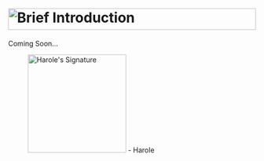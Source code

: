 # <a href="#"><img alt="Brief Introduction" title="Brief Introduction" width="100%" height="44" src="https://user-images.githubusercontent.com/47141290/194550656-581255f3-d166-4ad8-af1e-e8e6102d2513.svg"></a>
Coming Soon...

<figure title="Harole's Signature">
<img alt="Harole's Signature" title="Harole's Signature" width="200" src="https://user-images.githubusercontent.com/47141290/194127671-1d720896-257f-4ee0-b13e-d086d6909b26.svg">
<span>- Harole</span>
</figure>
